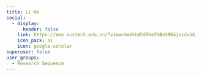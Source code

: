 ```yaml
---
title: Li He
social:
  - display:
      header: false
    link: https://eee.sustech.edu.cn/?view=%e4%bd%95%e5%8a%9b&jsid=16
    icon_pack: ai
    icon: google-scholar
superuser: false
user_groups:
  - Research Sequence
---
```

